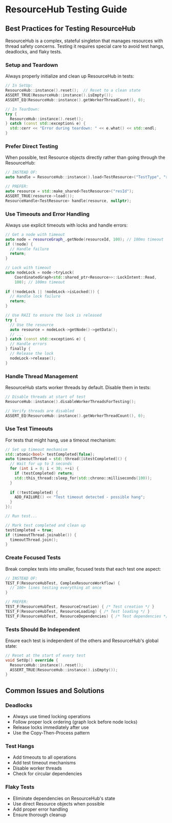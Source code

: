 # ResourceHub Testing Guide

## Best Practices for Testing ResourceHub

ResourceHub is a complex, stateful singleton that manages resources with thread safety concerns. Testing it requires special care to avoid test hangs, deadlocks, and flaky tests.

### Setup and Teardown

Always properly initialize and clean up ResourceHub in tests:

```cpp
// In SetUp:
ResourceHub::instance().reset();  // Reset to a clean state
ASSERT_TRUE(ResourceHub::instance().isEmpty());
ASSERT_EQ(ResourceHub::instance().getWorkerThreadCount(), 0);

// In TearDown:
try {
  ResourceHub::instance().reset();
} catch (const std::exception& e) {
  std::cerr << "Error during teardown: " << e.what() << std::endl;
}
```

### Prefer Direct Testing

When possible, test Resource objects directly rather than going through the ResourceHub:

```cpp
// INSTEAD OF:
auto handle = ResourceHub::instance().load<TestResource>("TestType", "resId");

// PREFER:
auto resource = std::make_shared<TestResource>("resId");
ASSERT_TRUE(resource->load());
ResourceHandle<TestResource> handle(resource, nullptr);
```

### Use Timeouts and Error Handling

Always use explicit timeouts with locks and handle errors:

```cpp
// Get a node with timeout
auto node = resourceGraph_.getNode(resourceId, 100); // 100ms timeout
if (!node) {
  // Handle failure
  return;
}

// Lock with timeout
auto nodeLock = node->tryLock(
    CoordinatedGraph<std::shared_ptr<Resource>>::LockIntent::Read,
    100); // 100ms timeout
    
if (!nodeLock || !nodeLock->isLocked()) {
  // Handle lock failure
  return;
}

// Use RAII to ensure the lock is released
try {
  // Use the resource
  auto resource = nodeLock->getNode()->getData();
  // ...
} catch (const std::exception& e) {
  // Handle errors
} finally {
  // Release the lock
  nodeLock->release();
}
```

### Handle Thread Management

ResourceHub starts worker threads by default. Disable them in tests:

```cpp
// Disable threads at start of test
ResourceHub::instance().disableWorkerThreadsForTesting();

// Verify threads are disabled
ASSERT_EQ(ResourceHub::instance().getWorkerThreadCount(), 0);
```

### Use Test Timeouts

For tests that might hang, use a timeout mechanism:

```cpp
// Set up timeout mechanism
std::atomic<bool> testCompleted{false};
auto timeoutThread = std::thread([&testCompleted]() {
  // Wait for up to 3 seconds
  for (int i = 0; i < 30; ++i) {
    if (testCompleted) return;
    std::this_thread::sleep_for(std::chrono::milliseconds(100));
  }
  
  if (!testCompleted) {
    ADD_FAILURE() << "Test timeout detected - possible hang";
  }
});

// Run test...

// Mark test completed and clean up
testCompleted = true;
if (timeoutThread.joinable()) {
  timeoutThread.join();
}
```

### Create Focused Tests

Break complex tests into smaller, focused tests that each test one aspect:

```cpp
// INSTEAD OF:
TEST_F(ResourceHubTest, ComplexResourceWorkflow) {
  // 100+ lines testing everything at once
}

// PREFER:
TEST_F(ResourceHubTest, ResourceCreation) { /* Test creation */ }
TEST_F(ResourceHubTest, ResourceLoading) { /* Test loading */ }
TEST_F(ResourceHubTest, ResourceDependencies) { /* Test dependencies */ }
```

### Tests Should Be Independent

Ensure each test is independent of the others and ResourceHub's global state:

```cpp
// Reset at the start of every test
void SetUp() override {
  ResourceHub::instance().reset();
  ASSERT_TRUE(ResourceHub::instance().isEmpty());
}
```

## Common Issues and Solutions

### Deadlocks
- Always use timed locking operations
- Follow proper lock ordering (graph lock before node locks)
- Release locks immediately after use
- Use the Copy-Then-Process pattern

### Test Hangs
- Add timeouts to all operations
- Add test timeout mechanisms
- Disable worker threads
- Check for circular dependencies

### Flaky Tests
- Eliminate dependencies on ResourceHub's state
- Use direct Resource objects when possible
- Add proper error handling
- Ensure thorough cleanup